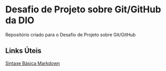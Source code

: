 # Desafio de Projeto sobre Git/GitHub da DIO
Repositório criado para o Desafio de Projeto sobre Git/GitHub 

## Links Úteis
[Sintaxe Básica Markdown](https://www.markdownguide.org/basic-syntax/)

